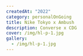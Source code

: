 ```yaml
---
createdAt: "2022"
category: personalOnGoing
title: Nike Tokyo x Ambush
description: Converse x CDG
cover: /img/hl-p-1.jpg
gallery:
  - /img/hl-p-1.jpg
---
```

